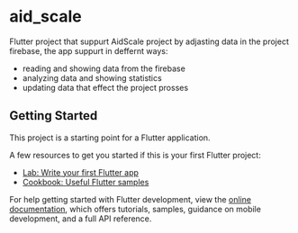 # aid_scale

Flutter project that suppurt AidScale project by adjasting data in the project firebase,
the app suppurt in deffernt ways:
- reading and showing data from the firebase
- analyzing data and showing statistics
- updating data that effect the project prosses

## Getting Started

This project is a starting point for a Flutter application.

A few resources to get you started if this is your first Flutter project:

- [Lab: Write your first Flutter app](https://docs.flutter.dev/get-started/codelab)
- [Cookbook: Useful Flutter samples](https://docs.flutter.dev/cookbook)

For help getting started with Flutter development, view the
[online documentation](https://docs.flutter.dev/), which offers tutorials,
samples, guidance on mobile development, and a full API reference.
